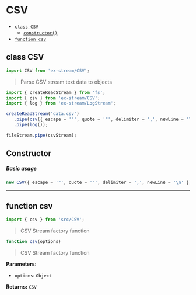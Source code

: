 # CSV

- [`class CSV`](#class-csv)
  - [`constructor()`](#csv-constructor-constructor)
- [`function csv`](#function-csv)

<a id="class-csv"></a><h2>class CSV</h2>
``` javascript
import CSV from 'ex-stream/CSV';
```
> Parse CSV stream text data to objects



``` javascript
import { createReadStream } from 'fs';
import { csv } from 'ex-stream/CSV';
import { log } from 'ex-stream/LogStream';

createReadStream('data.csv')
   .pipe(csv({ escape = '"', quote = '"', delimiter = ',', newLine = '\n' }))
   .pipe(log());

fileStream.pipe(csvStream);
```



<h2>Constructor</h2>
<a id="csv-constructor-constructor"></a>



##### Basic usage


``` javascript
new CSV({ escape = '"', quote = '"', delimiter = ',', newLine = '\n' });
```


---

<a id="function-csv"></a><h2>function csv</h2>
``` javascript
import { csv } from 'src/CSV';
```
> CSV Stream factory function

``` javascript
function csv(options)
```

> CSV Stream factory function

**Parameters:**

- `options`: `Object`

**Returns:** `CSV`

